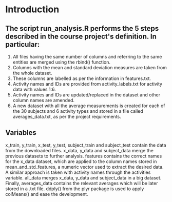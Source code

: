 # Introduction
## The script run_analysis.R performs the 5 steps described in the course project's definition. In particular:

1) All files having the same number of columns and referring to the same entities are merged using the rbind() function.
2) Columns with the mean and standard deviation measures are taken from the whole dataset.
3) These columns are labelled as per the information in features.txt.
4) Activity names and IDs are provided from activity_labels.txt for activity data with values 1:6.
5) Activity names and IDs are updated/replaced in the dataset and other column names are amended.
6) A new dataset with all the average measurements is created for each of the 30 subjects and 6 activity types and stored in a file called averages_data.txt, as per the project requirements.

## Variables

x_train, y_train, x_test, y_test, subject_train and subject_test contain the data from the downloaded files.
x_data, y_data and subject_data merge the previous datasets to further analysis.
features contains the correct names for the x_data dataset, which are applied to the column names stored in mean_and_std_features, a numeric vector used to extract the desired data.
A similar approach is taken with activity names through the activities variable.
all_data merges x_data, y_data and subject_data in a big dataset.
Finally, averages_data contains the relevant averages which will be later stored in a .txt file. ddply() from the plyr package is used to apply colMeans() and ease the development.
